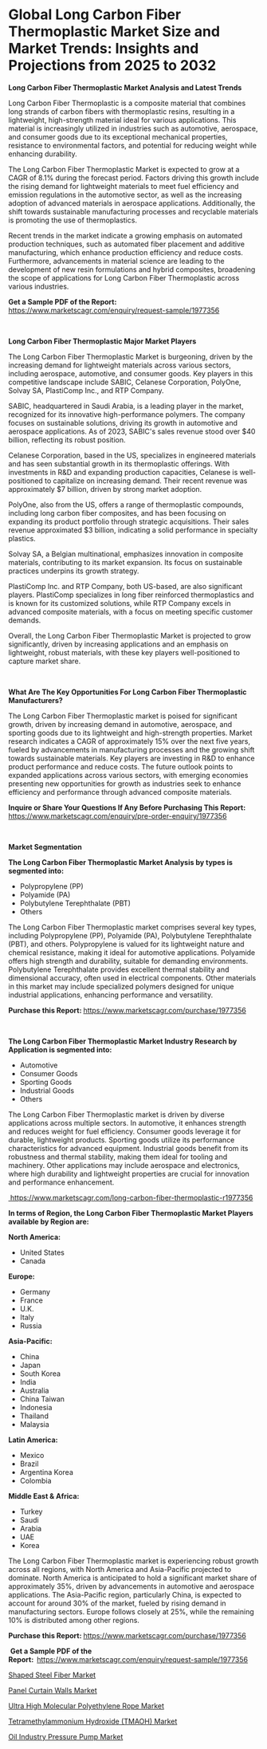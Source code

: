 <p><h1>Global Long Carbon Fiber Thermoplastic Market Size and Market Trends: Insights and Projections from 2025 to 2032</h1></p><p><strong>Long Carbon Fiber Thermoplastic Market Analysis and Latest Trends</strong></p>
<p><p>Long Carbon Fiber Thermoplastic is a composite material that combines long strands of carbon fibers with thermoplastic resins, resulting in a lightweight, high-strength material ideal for various applications. This material is increasingly utilized in industries such as automotive, aerospace, and consumer goods due to its exceptional mechanical properties, resistance to environmental factors, and potential for reducing weight while enhancing durability.</p><p>The Long Carbon Fiber Thermoplastic Market is expected to grow at a CAGR of 8.1% during the forecast period. Factors driving this growth include the rising demand for lightweight materials to meet fuel efficiency and emission regulations in the automotive sector, as well as the increasing adoption of advanced materials in aerospace applications. Additionally, the shift towards sustainable manufacturing processes and recyclable materials is promoting the use of thermoplastics.</p><p>Recent trends in the market indicate a growing emphasis on automated production techniques, such as automated fiber placement and additive manufacturing, which enhance production efficiency and reduce costs. Furthermore, advancements in material science are leading to the development of new resin formulations and hybrid composites, broadening the scope of applications for Long Carbon Fiber Thermoplastic across various industries.</p></p>
<p><strong>Get a Sample PDF of the Report:&nbsp;</strong> <a href="https://www.marketscagr.com/enquiry/request-sample/1977356?utm_campaign=2113&utm_medium=2&utm_source=Github&utm_content=ia&utm_term=03042025&utm_id=long-carbon-fiber-thermoplastic">https://www.marketscagr.com/enquiry/request-sample/1977356</a></p>
<p>&nbsp;</p>
<p><strong>Long Carbon Fiber Thermoplastic Major Market Players</strong></p>
<p><p>The Long Carbon Fiber Thermoplastic Market is burgeoning, driven by the increasing demand for lightweight materials across various sectors, including aerospace, automotive, and consumer goods. Key players in this competitive landscape include SABIC, Celanese Corporation, PolyOne, Solvay SA, PlastiComp Inc., and RTP Company.</p><p>SABIC, headquartered in Saudi Arabia, is a leading player in the market, recognized for its innovative high-performance polymers. The company focuses on sustainable solutions, driving its growth in automotive and aerospace applications. As of 2023, SABIC's sales revenue stood over $40 billion, reflecting its robust position.</p><p>Celanese Corporation, based in the US, specializes in engineered materials and has seen substantial growth in its thermoplastic offerings. With investments in R&D and expanding production capacities, Celanese is well-positioned to capitalize on increasing demand. Their recent revenue was approximately $7 billion, driven by strong market adoption.</p><p>PolyOne, also from the US, offers a range of thermoplastic compounds, including long carbon fiber composites, and has been focusing on expanding its product portfolio through strategic acquisitions. Their sales revenue approximated $3 billion, indicating a solid performance in specialty plastics.</p><p>Solvay SA, a Belgian multinational, emphasizes innovation in composite materials, contributing to its market expansion. Its focus on sustainable practices underpins its growth strategy.</p><p>PlastiComp Inc. and RTP Company, both US-based, are also significant players. PlastiComp specializes in long fiber reinforced thermoplastics and is known for its customized solutions, while RTP Company excels in advanced composite materials, with a focus on meeting specific customer demands.</p><p>Overall, the Long Carbon Fiber Thermoplastic Market is projected to grow significantly, driven by increasing applications and an emphasis on lightweight, robust materials, with these key players well-positioned to capture market share.</p></p>
<p>&nbsp;</p>
<p><strong>What Are The Key Opportunities For Long Carbon Fiber Thermoplastic Manufacturers?</strong></p>
<p><p>The Long Carbon Fiber Thermoplastic market is poised for significant growth, driven by increasing demand in automotive, aerospace, and sporting goods due to its lightweight and high-strength properties. Market research indicates a CAGR of approximately 15% over the next five years, fueled by advancements in manufacturing processes and the growing shift towards sustainable materials. Key players are investing in R&D to enhance product performance and reduce costs. The future outlook points to expanded applications across various sectors, with emerging economies presenting new opportunities for growth as industries seek to enhance efficiency and performance through advanced composite materials.</p></p>
<p><strong>Inquire or Share Your Questions If Any Before Purchasing This Report:</strong> <a href="https://www.marketscagr.com/enquiry/pre-order-enquiry/1977356?utm_campaign=2113&utm_medium=2&utm_source=Github&utm_content=ia&utm_term=03042025&utm_id=long-carbon-fiber-thermoplastic">https://www.marketscagr.com/enquiry/pre-order-enquiry/1977356</a></p>
<p>&nbsp;</p>
<p><strong>Market Segmentation</strong></p>
<p><strong>The Long Carbon Fiber Thermoplastic Market Analysis by types is segmented into:</strong></p>
<p><ul><li>Polypropylene (PP)</li><li>Polyamide (PA)</li><li>Polybutylene Terephthalate (PBT)</li><li>Others</li></ul></p>
<p><p>The Long Carbon Fiber Thermoplastic market comprises several key types, including Polypropylene (PP), Polyamide (PA), Polybutylene Terephthalate (PBT), and others. Polypropylene is valued for its lightweight nature and chemical resistance, making it ideal for automotive applications. Polyamide offers high strength and durability, suitable for demanding environments. Polybutylene Terephthalate provides excellent thermal stability and dimensional accuracy, often used in electrical components. Other materials in this market may include specialized polymers designed for unique industrial applications, enhancing performance and versatility.</p></p>
<p><strong>Purchase this Report:&nbsp;</strong><a href="https://www.marketscagr.com/purchase/1977356?utm_campaign=2113&utm_medium=2&utm_source=Github&utm_content=ia&utm_term=03042025&utm_id=long-carbon-fiber-thermoplastic">https://www.marketscagr.com/purchase/1977356</a></p>
<p>&nbsp;</p>
<p><strong>The Long Carbon Fiber Thermoplastic Market Industry Research by Application is segmented into:</strong></p>
<p><ul><li>Automotive</li><li>Consumer Goods</li><li>Sporting Goods</li><li>Industrial Goods</li><li>Others</li></ul></p>
<p><p>The Long Carbon Fiber Thermoplastic market is driven by diverse applications across multiple sectors. In automotive, it enhances strength and reduces weight for fuel efficiency. Consumer goods leverage it for durable, lightweight products. Sporting goods utilize its performance characteristics for advanced equipment. Industrial goods benefit from its robustness and thermal stability, making them ideal for tooling and machinery. Other applications may include aerospace and electronics, where high durability and lightweight properties are crucial for innovation and performance enhancement.</p></p>
<p><a href="https://www.marketscagr.com/long-carbon-fiber-thermoplastic-r1977356?utm_campaign=2113&utm_medium=2&utm_source=Github&utm_content=ia&utm_term=03042025&utm_id=long-carbon-fiber-thermoplastic">&nbsp;https://www.marketscagr.com/long-carbon-fiber-thermoplastic-r1977356</a></p>
<p><strong>In terms of Region, the Long Carbon Fiber Thermoplastic Market Players available by Region are:</strong></p>
<p>
    <p> <strong> North America: </strong>
        <ul>
            <li>United States</li>
            <li>Canada</li>
        </ul>
        </p> 
    <p> <strong> Europe: </strong>
        <ul>
            <li>Germany</li>
            <li>France</li>
            <li>U.K.</li>
            <li>Italy</li>
            <li>Russia</li>
        </ul>
        </p> 
    <p> <strong> Asia-Pacific: </strong>
        <ul>
            <li>China</li>
            <li>Japan</li>
            <li>South Korea</li>
            <li>India</li>
            <li>Australia</li>
            <li>China Taiwan</li>
            <li>Indonesia</li>
            <li>Thailand</li>
            <li>Malaysia</li>
        </ul>
        </p> 
    <p> <strong> Latin America: </strong>
        <ul>
            <li>Mexico</li>
            <li>Brazil</li>
            <li>Argentina Korea</li>
            <li>Colombia</li>
        </ul>
        </p> 
    <p> <strong> Middle East & Africa: </strong>
        <ul>
            <li>Turkey</li>
            <li>Saudi</li>
            <li>Arabia</li>
            <li>UAE</li>
            <li>Korea</li>
        </ul>
    </p>
    </p>
<p><p>The Long Carbon Fiber Thermoplastic market is experiencing robust growth across all regions, with North America and Asia-Pacific projected to dominate. North America is anticipated to hold a significant market share of approximately 35%, driven by advancements in automotive and aerospace applications. The Asia-Pacific region, particularly China, is expected to account for around 30% of the market, fueled by rising demand in manufacturing sectors. Europe follows closely at 25%, while the remaining 10% is distributed among other regions.</p></p>
<p><strong>Purchase this Report: </strong><a href="https://www.marketscagr.com/purchase/1977356?utm_campaign=2113&utm_medium=2&utm_source=Github&utm_content=ia&utm_term=03042025&utm_id=long-carbon-fiber-thermoplastic">https://www.marketscagr.com/purchase/1977356</a></p>
<p>&nbsp;<strong>Get a Sample PDF of the Report:&nbsp;&nbsp;</strong><a href="https://www.marketscagr.com/enquiry/request-sample/1977356?utm_campaign=2113&utm_medium=2&utm_source=Github&utm_content=ia&utm_term=03042025&utm_id=long-carbon-fiber-thermoplastic">https://www.marketscagr.com/enquiry/request-sample/1977356</a></p>
<p><strong></strong></p>
<p><p><a href="https://github.com/shefikagbons/Market-Research-Report-List-1/blob/main/shaped-steel-fiber-market.md?utm_campaign=2113&utm_medium=2&utm_source=Github&utm_content=ia&utm_term=03042025&utm_id=long-carbon-fiber-thermoplastic">Shaped Steel Fiber Market</a></p><p><a href="https://github.com/mateyappiazo/Market-Research-Report-List-1/blob/main/panel-curtain-walls-market.md?utm_campaign=2113&utm_medium=2&utm_source=Github&utm_content=ia&utm_term=03042025&utm_id=long-carbon-fiber-thermoplastic">Panel Curtain Walls Market</a></p><p><a href="https://github.com/pomasifilo/Market-Research-Report-List-1/blob/main/ultra-high-molecular-polyethylene-rope-market.md?utm_campaign=2113&utm_medium=2&utm_source=Github&utm_content=ia&utm_term=03042025&utm_id=long-carbon-fiber-thermoplastic">Ultra High Molecular Polyethylene Rope Market</a></p><p><a href="https://github.com/nontoengolo/Market-Research-Report-List-1/blob/main/tetramethylammonium-hydroxide-tmaoh-market.md?utm_campaign=2113&utm_medium=2&utm_source=Github&utm_content=ia&utm_term=03042025&utm_id=long-carbon-fiber-thermoplastic">Tetramethylammonium Hydroxide (TMAOH) Market</a></p><p><a href="https://github.com/signallaikun/Market-Research-Report-List-1/blob/main/oil-industry-pressure-pump-market.md?utm_campaign=2113&utm_medium=2&utm_source=Github&utm_content=ia&utm_term=03042025&utm_id=long-carbon-fiber-thermoplastic">Oil Industry Pressure Pump Market</a></p></p>
